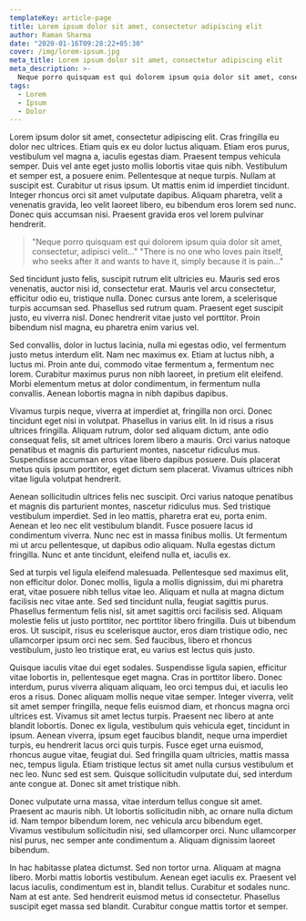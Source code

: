 ```yaml
---
templateKey: article-page
title: Lorem ipsum dolor sit amet, consectetur adipiscing elit
author: Raman Sharma
date: "2020-01-16T09:28:22+05:30"
cover: /img/lorem-ipsum.jpg
meta_title: Lorem ipsum dolor sit amet, consectetur adipiscing elit
meta_description: >-
  Neque porro quisquam est qui dolorem ipsum quia dolor sit amet, consectetur, adipisci velit...
tags:
  - Lorem
  - Ipsum
  - Dolor
---
```


Lorem ipsum dolor sit amet, consectetur adipiscing elit. Cras fringilla eu dolor nec ultrices. Etiam quis ex eu dolor luctus aliquam. Etiam eros purus, vestibulum vel magna a, iaculis egestas diam. Praesent tempus vehicula semper. Duis vel ante eget justo mollis lobortis vitae quis nibh. Vestibulum et semper est, a posuere enim. Pellentesque at neque turpis. Nullam at suscipit est. Curabitur ut risus ipsum. Ut mattis enim id imperdiet tincidunt. Integer rhoncus orci sit amet vulputate dapibus. Aliquam pharetra, velit a venenatis gravida, leo velit laoreet libero, eu bibendum eros lorem sed nunc. Donec quis accumsan nisi. Praesent gravida eros vel lorem pulvinar hendrerit.

> "Neque porro quisquam est qui dolorem ipsum quia dolor sit amet, consectetur, adipisci velit..."
> "There is no one who loves pain itself, who seeks after it and wants to have it, simply because it is pain..."

Sed tincidunt justo felis, suscipit rutrum elit ultricies eu. Mauris sed eros venenatis, auctor nisi id, consectetur erat. Mauris vel arcu consectetur, efficitur odio eu, tristique nulla. Donec cursus ante lorem, a scelerisque turpis accumsan sed. Phasellus sed rutrum quam. Praesent eget suscipit justo, eu viverra nisl. Donec hendrerit vitae justo vel porttitor. Proin bibendum nisl magna, eu pharetra enim varius vel.

Sed convallis, dolor in luctus lacinia, nulla mi egestas odio, vel fermentum justo metus interdum elit. Nam nec maximus ex. Etiam at luctus nibh, a luctus mi. Proin ante dui, commodo vitae fermentum a, fermentum nec lorem. Curabitur maximus purus non nibh laoreet, in pretium elit eleifend. Morbi elementum metus at dolor condimentum, in fermentum nulla convallis. Aenean lobortis magna in nibh dapibus dapibus.

Vivamus turpis neque, viverra at imperdiet at, fringilla non orci. Donec tincidunt eget nisi in volutpat. Phasellus in varius elit. In id risus a risus ultrices fringilla. Aliquam rutrum, dolor sed aliquam dictum, ante odio consequat felis, sit amet ultrices lorem libero a mauris. Orci varius natoque penatibus et magnis dis parturient montes, nascetur ridiculus mus. Suspendisse accumsan eros vitae libero dapibus posuere. Duis placerat metus quis ipsum porttitor, eget dictum sem placerat. Vivamus ultrices nibh vitae ligula volutpat hendrerit.

Aenean sollicitudin ultrices felis nec suscipit. Orci varius natoque penatibus et magnis dis parturient montes, nascetur ridiculus mus. Sed tristique vestibulum imperdiet. Sed in leo mattis, pharetra erat eu, porta enim. Aenean et leo nec elit vestibulum blandit. Fusce posuere lacus id condimentum viverra. Nunc nec est in massa finibus mollis. Ut fermentum mi ut arcu pellentesque, ut dapibus odio aliquam. Nulla egestas dictum fringilla. Nunc et ante tincidunt, eleifend nulla et, iaculis ex.

Sed at turpis vel ligula eleifend malesuada. Pellentesque sed maximus elit, non efficitur dolor. Donec mollis, ligula a mollis dignissim, dui mi pharetra erat, vitae posuere nibh tellus vitae leo. Aliquam et nulla at magna dictum facilisis nec vitae ante. Sed sed tincidunt nulla, feugiat sagittis purus. Phasellus fermentum felis nisl, sit amet sagittis orci facilisis sed. Aliquam molestie felis ut justo porttitor, nec porttitor libero fringilla. Duis ut bibendum eros. Ut suscipit, risus eu scelerisque auctor, eros diam tristique odio, nec ullamcorper ipsum orci nec sem. Sed faucibus, libero et rhoncus vestibulum, justo leo tristique erat, eu varius est lectus quis justo.

Quisque iaculis vitae dui eget sodales. Suspendisse ligula sapien, efficitur vitae lobortis in, pellentesque eget magna. Cras in porttitor libero. Donec interdum, purus viverra aliquam aliquam, leo orci tempus dui, et iaculis leo eros a risus. Donec aliquam mollis neque vitae semper. Integer viverra, velit sit amet semper fringilla, neque felis euismod diam, et rhoncus magna orci ultrices est. Vivamus sit amet lectus turpis. Praesent nec libero at ante blandit lobortis. Donec ex ligula, vestibulum quis vehicula eget, tincidunt in ipsum. Aenean viverra, ipsum eget faucibus blandit, neque urna imperdiet turpis, eu hendrerit lacus orci quis turpis. Fusce eget urna euismod, rhoncus augue vitae, feugiat dui. Sed fringilla quam ultricies, mattis massa nec, tempus ligula. Etiam tristique lectus sit amet nulla cursus vestibulum et nec leo. Nunc sed est sem. Quisque sollicitudin vulputate dui, sed interdum ante congue at. Donec sit amet tristique nibh.

Donec vulputate urna massa, vitae interdum tellus congue sit amet. Praesent ac mauris nibh. Ut lobortis sollicitudin nibh, ac ornare nulla dictum id. Nam tempor bibendum lorem, nec vehicula arcu bibendum eget. Vivamus vestibulum sollicitudin nisi, sed ullamcorper orci. Nunc ullamcorper nisl purus, nec semper ante condimentum a. Aliquam dignissim laoreet bibendum.

In hac habitasse platea dictumst. Sed non tortor urna. Aliquam at magna libero. Morbi mattis lobortis vestibulum. Aenean eget iaculis ex. Praesent vel lacus iaculis, condimentum est in, blandit tellus. Curabitur et sodales nunc. Nam at est ante. Sed hendrerit euismod metus id consectetur. Phasellus suscipit eget massa sed blandit. Curabitur congue mattis tortor et semper.
